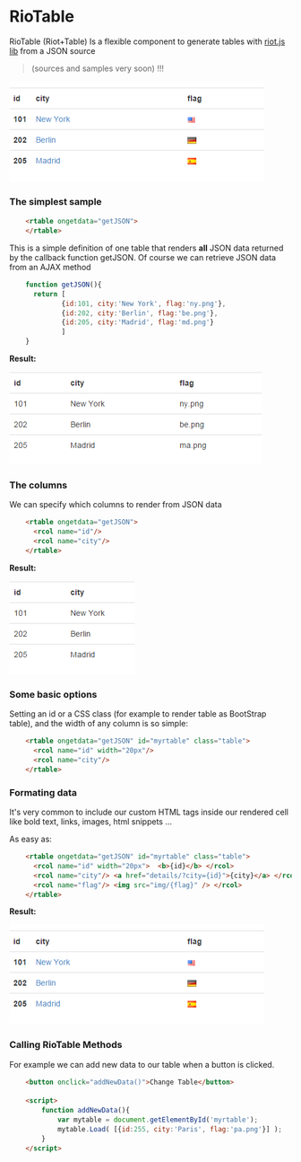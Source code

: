 # RioTable  #

RioTable (Riot+Table) Is a flexible component to generate tables with [riot.js  lib](https://github.com/muut/riotjs) from a JSON source

> (sources and samples very soon) !!!

![](img/rtable2.png)

### The simplest sample ###

```html
    <rtable ongetdata="getJSON">
    </rtable>
```



This is a simple definition of one table that renders **all**  JSON data returned by the callback function getJSON.  Of course we can retrieve JSON data from an AJAX method

```javascript    
    function getJSON(){
      return [
    		 {id:101, city:'New York', flag:'ny.png'},
    		 {id:202, city:'Berlin', flag:'be.png'},
    		 {id:205, city:'Madrid', flag:'md.png'}
    		 ]
    }
```

**Result:**

![](img/rtable1.png)

### The columns ###

We can specify which columns to render from JSON data  

```html
    <rtable ongetdata="getJSON">
      <rcol name="id"/>
      <rcol name="city"/>
    </rtable>   
```     

**Result:**

![](img/rtable3.png)

### Some basic options ###

Setting an id or a CSS class (for example to render table as BootStrap table),  and the width of any column is so simple:

```html
    <rtable ongetdata="getJSON" id="myrtable" class="table">
      <rcol name="id" width="20px"/>
      <rcol name="city"/>
    </rtable>   
``` 

### Formating data ###

It's very common to include our custom HTML tags inside our rendered cell like bold text, links, images, html snippets ...

As easy as:

```html
    <rtable ongetdata="getJSON" id="myrtable" class="table">
      <rcol name="id" width="20px">  <b>{id}</b> </rcol>
      <rcol name="city"/> <a href="details/?city={id}">{city}</a> </rcol>
	  <rcol name="flag"/> <img src="img/{flag}" /> </rcol>
    </rtable>   
```

**Result:**

![](img/rtable2.png)
 
### Calling RioTable Methods ###

For example we can add new data to our table when a button is clicked. 

```html
    <button onclick="addNewData()">Change Table</button>
    
	<script>
		function addNewData(){
			var mytable = document.getElementById('myrtable');
			mytable.Load( [{id:255, city:'Paris', flag:'pa.png'}] );
		}
	</script>
```


    